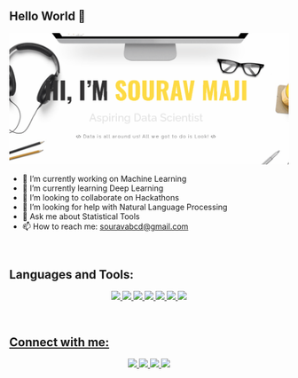 ## Hello World 👋

![SM Website](smwebsite.gif)

- 🔭 I’m currently working on Machine Learning
- 🌱 I’m currently learning Deep Learning
- 👯 I’m looking to collaborate on Hackathons
- 🤔 I’m looking for help with Natural Language Processing
- 💬 Ask me about Statistical Tools
- 📫 How to reach me: souravabcd@gmail.com

<br />


## Languages and Tools:

<p align='center'>
  <a href=""><img height="30" src="https://www.iconfinder.com/data/icons/logos-and-brands-adobe/512/267_Python-512.png">
  <a href=""><img height="30" src="https://d33wubrfki0l68.cloudfront.net/57299a1dcd979c623325f11bf5e5ce60f3d4eb00/e4602/wp-content/uploads/2018/10/black.png">
  <a href=""><img height="30" src="https://banner2.cleanpng.com/20180620/sou/kisspng-microsoft-sql-server-microsoft-azure-sql-database-5b2a129e075e46.9374719115294839340302.jpg">
  <a href=""><img height="30" src="https://upload.wikimedia.org/wikipedia/commons/thumb/3/38/Jupyter_logo.svg/883px-Jupyter_logo.svg.png">
  <a href=""><img height="30" src="https://upload.wikimedia.org/wikipedia/commons/thumb/8/86/Microsoft_Excel_2013_logo.svg/1043px-Microsoft_Excel_2013_logo.svg.png">
  <a href=""><img height="30" src="https://colab.research.google.com/img/colab_favicon_256px.png">
  <a href=""><img height="30" src="https://upload.wikimedia.org/wikipedia/commons/thumb/0/05/Scikit_learn_logo_small.svg/1024px-Scikit_learn_logo_small.svg.png">
</p>  
    
<br />

## **Connect with me:**

<p align='center'>
  <a href="https://sourav-maji.blogspot.com/"><img height="30" src="https://www.iconfinder.com/data/icons/social-networks-and-media-flat-icons/136/Social_Media_Socialmedia_network_share_socialnetwork_network-22-512.png">
  <a href="https://www.linkedin.com/in/sourav-maji/"><img height="30" src="https://image.flaticon.com/icons/png/512/174/174857.png">
  <a href="https://www.instagram.com/barn_e_/"><img height="30" src="https://upload.wikimedia.org/wikipedia/commons/thumb/a/a5/Instagram_icon.png/600px-Instagram_icon.png">
  <a href="https://www.facebook.com/sourav.maji"><img height="30" src="https://www.iconfinder.com/data/icons/logotypes/32/square-facebook-512.png"> 
</p>
